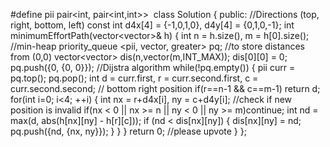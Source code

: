 #define pii pair<int, pair<int,int>>
​
class Solution {
public:
//Directions (top, right, bottom, left)
const int d4x[4] = {-1,0,1,0}, d4y[4] = {0,1,0,-1};
int minimumEffortPath(vector<vector<int>>& h) {
int n = h.size(), m = h[0].size();
//min-heap
priority_queue <pii, vector<pii>, greater<pii>> pq;
//to store distances from (0,0)
vector<vector<int>> dis(n,vector<int>(m,INT_MAX));
dis[0][0] = 0;
pq.push({0, {0, 0}});
//Dijstra algorithm
while(!pq.empty()) {
pii curr = pq.top(); pq.pop();
int d = curr.first, r = curr.second.first, c = curr.second.second;
// bottom right position
if(r==n-1 && c==m-1) return d;
for(int i=0; i<4; ++i) {
int nx = r+d4x[i], ny = c+d4y[i];
//check if new position is invalid
if(nx < 0 || nx >= n || ny < 0 || ny >= m)continue;
int nd = max(d, abs(h[nx][ny] - h[r][c]));
if (nd < dis[nx][ny]) {
dis[nx][ny] = nd;
pq.push({nd, {nx, ny}});
}
}
}
return 0;
//please upvote
}
};